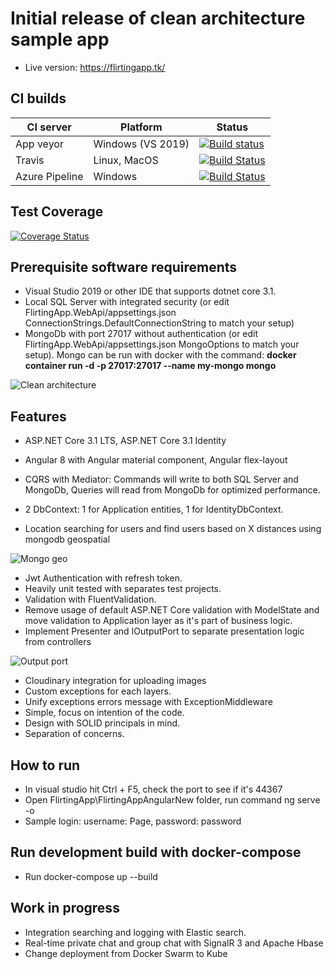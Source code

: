 # Initial release of clean architecture sample app
- Live version: https://flirtingapp.tk/
## CI builds
| CI server | Platform | Status |
|---|---|---|
| App veyor  | Windows (VS 2019) | [![Build status](https://ci.appveyor.com/api/projects/status/uymal0r9typqrb24?svg=true)](https://ci.appveyor.com/project/nguyentanphu/flirtingapp) |
| Travis | Linux, MacOS  | [![Build Status](https://travis-ci.org/nguyentanphu/FlirtingApp.svg?branch=master)](https://travis-ci.org/nguyentanphu/FlirtingApp) |
| Azure Pipeline  | Windows  | [![Build Status](https://dev.azure.com/PhuNguyen0257/flirtingapp/_apis/build/status/nguyentanphu.FlirtingApp?branchName=master)](https://dev.azure.com/PhuNguyen0257/flirtingapp/_build/latest?definitionId=1&branchName=master)  |

## Test Coverage
[![Coverage Status](https://coveralls.io/repos/github/nguyentanphu/FlirtingApp/badge.svg?branch=master&service=github)](https://coveralls.io/github/nguyentanphu/FlirtingApp?branch=master)

## Prerequisite software requirements

- Visual Studio 2019 or other IDE that supports dotnet core 3.1.
- Local SQL Server with integrated security (or edit FlirtingApp.WebApi/appsettings.json ConnectionStrings.DefaultConnectionString to match your setup)
- MongoDb with port 27017 without authentication (or edit FlirtingApp.WebApi/appsettings.json MongoOptions to match your setup). Mongo can be run with docker with the command: **docker container run -d -p 27017:27017 --name my-mongo mongo**

<img src="https://imgur.com/download/zpTqpYs/"
     alt="Clean architecture" />

## Features

- ASP.NET Core 3.1 LTS, ASP.NET Core 3.1 Identity
- Angular 8 with Angular material component, Angular flex-layout

- CQRS with Mediator: Commands will write to both SQL Server and MongoDb, Queries will read from MongoDb for optimized performance.
- 2 DbContext: 1 for Application entities, 1 for IdentityDbContext.
- Location searching for users and find users based on X distances using mongodb geospatial

<img src="/demo.gif"
     alt="Mongo geo" />
     
- Jwt Authentication with refresh token.
- Heavily unit tested with separates test projects.
- Validation with FluentValidation.
- Remove usage of default ASP.NET Core validation with ModelState and move validation to Application layer as it's part of business logic.
- Implement Presenter and IOutputPort to separate presentation logic from controllers

<img src="https://imgur.com/download/zwI5AlQ/"
     alt="Output port" />

- Cloudinary integration for uploading images
- Custom exceptions for each layers.
- Unify exceptions errors message with ExceptionMiddleware
- Simple, focus on intention of the code.
- Design with SOLID principals in mind.
- Separation of concerns.

## How to run

- In visual studio hit Ctrl + F5, check the port to see if it's 44367
- Open FlirtingApp\FlirtingAppAngularNew folder, run command ng serve -o
- Sample login: username: Page, password: password

## Run development build with docker-compose

- Run docker-compose up --build

## Work in progress

- Integration searching and logging with Elastic search.
- Real-time private chat and group chat with SignalR 3 and Apache Hbase
- Change deployment from Docker Swarm to Kube
